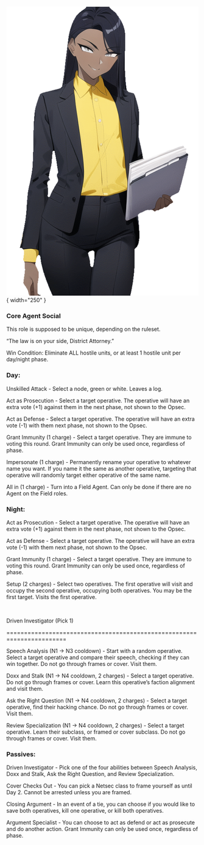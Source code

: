 ![districtattorney.png](Images/districtattorney.png){ width="250" }

### **Core Agent Social**

This role is supposed to be unique, depending on the ruleset.

“The law is on your side, District Attorney.”

Win Condition: Eliminate ALL hostile units, or at least 1 hostile unit per day/night phase.

### **Day:**

Unskilled Attack - Select a node, green or white. Leaves a log.

Act as Prosecution - Select a target operative. The operative will have an extra vote (+1) against them in the next phase, not shown to the Opsec.

Act as Defense - Select a target operative. The operative will have an extra vote (-1) with them next phase, not shown to the Opsec.

Grant Immunity (1 charge) - Select a target operative. They are immune to voting this round. Grant Immunity can only be used once, regardless of phase.

Impersonate (1 charge) - Permanently rename your operative to whatever name you want. If you name it the same as another operative, targeting that operative will randomly target either operative of the same name.

All in (1 charge) - Turn into a Field Agent. Can only be done if there are no Agent on the Field roles.

### **Night:**

Act as Prosecution - Select a target operative. The operative will have an extra vote (+1) against them in the next phase, not shown to the Opsec.

Act as Defense - Select a target operative. The operative will have an extra vote (-1) with them next phase, not shown to the Opsec.

Grant Immunity (1 charge) - Select a target operative. They are immune to voting this round. Grant Immunity can only be used once, regardless of phase.

Setup (2 charges) - Select two operatives. The first operative will visit and occupy the second operative, occupying both operatives. You may be the first target. Visits the first operative.

<br>

Driven Investigator (Pick 1)

=======================================================================

Speech Analysis (N1 -> N3 cooldown) - Start with a random operative. Select a target operative and compare their speech, checking if they can win together. Do not go through frames or cover. Visit them.

Doxx and Stalk (N1 -> N4 cooldown, 2 charges) - Select a target operative. Do not go through frames or cover. Learn this operative’s faction alignment and visit them.

Ask the Right Question (N1 -> N4 cooldown, 2 charges) - Select a target operative, find their hacking chance. Do not go through frames or cover. Visit them.

Review Specialization (N1 -> N4 cooldown, 2 charges) - Select a target operative. Learn their subclass, or framed or cover subclass. Do not go through frames or cover. Visit them.

### **Passives:**

Driven Investigator - Pick one of the four abilities between Speech Analysis, Doxx and Stalk, Ask the Right Question, and Review Specialization.

Cover Checks Out - You can pick a Netsec class to frame yourself as until Day 2. Cannot be arrested unless you are framed.

Closing Argument - In an event of a tie, you can choose if you would like to save both operatives, kill one operative, or kill both operatives.

Argument Specialist - You can choose to act as defend or act as prosecute and do another action. Grant Immunity can only be used once, regardless of phase.